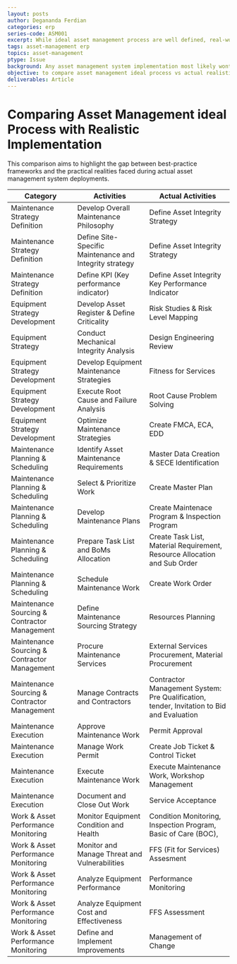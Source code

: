 ```yaml
---
layout: posts
author: Degananda Ferdian
categories: erp
series-code: ASM001
excerpt: While ideal asset management process are well defined, real-world / actual implementation often diverge due to time, budget and organizational constraint
tags: asset-management erp  
topics: asset-management
ptype: Issue
background: Any asset management system implementation most likely wont fully 100% follow ideal / best practices process due to the cost, time constraint, organization culture/policies, etc
objective: to compare asset management ideal process vs actual realistic process
deliverables: Article
---
```


# Comparing Asset Management ideal Process with Realistic Implementation

This comparison aims to highlight the gap between best-practice frameworks and the practical realities faced during actual asset management system deployments.

| Category                                               | Activities                                           | Actual Activities |
|--------------------------------------------------------|------------------------------------------------------|-------------------|
| Maintenance Strategy Definition                        | Develop Overall Maintenance Philosophy  | Define Asset Integrity Strategy  |
| Maintenance Strategy Definition                        | Define Site-Specific Maintenance and Integrity strategy | Define Asset Integrity Strategy |
| Maintenance Strategy Definition | Define KPI (Key performance indicator) | Define Asset Integrity Key Performance Indicator |
| Equipment Strategy Development                         | Develop Asset Register & Define Criticality          | Risk Studies & Risk Level Mapping |
| Equipment Strategy                           | Conduct Mechanical Integrity Analysis                | Design Engineering Review    |
| Equipment Strategy Development                         | Develop Equipment Maintenance Strategies             | Fitness for Services    |
| Equipment Strategy Development                         | Execute Root Cause and Failure Analysis              | Root Cause Problem Solving               |
| Equipment Strategy Development                         | Optimize Maintenance Strategies                      | Create FMCA, ECA, EDD   |
| Maintenance Planning & Scheduling                      | Identify Asset Maintenance Requirements              | Master Data Creation & SECE Identification               |
| Maintenance Planning & Scheduling                      | Select & Prioritize Work                             | Create Master Plan         |
| Maintenance Planning & Scheduling                      | Develop Maintenance Plans                            | Create Maintenace Program & Inspection Program  |
| Maintenance Planning & Scheduling                      | Prepare Task List and BoMs Allocation | Create Task List, Material Requirement, Resource Allocation and Sub Order   |
| Maintenance Planning & Scheduling                      | Schedule Maintenance Work                            | Create Work Order               |
| Maintenance Sourcing & Contractor Management | Define Maintenance Sourcing Strategy               | Resources Planning     |
| Maintenance Sourcing & Contractor Management  | Procure Maintenance Services                       | External Services Procurement, Material Procurement           |
| Maintenance Sourcing & Contractor Management  | Manage Contracts and Contractors                   | Contractor  Management System: Pre Qualification, tender, Invitation to Bid and Evaluation   |
| Maintenance Execution                                  | Approve Maintenance Work                             | Permit Approval               |
| Maintenance Execution                                  | Manage Work Permit                                   | Create Job Ticket   & Control Ticket          |
| Maintenance Execution                                  | Execute Maintenance Work                             | Execute Maintenance Work, Workshop Management               |
| Maintenance Execution                                  | Document and Close Out Work                          | Service Acceptance                |
| Work & Asset Performance Monitoring                    | Monitor Equipment Condition and Health               | Condition Monitoring, Inspection Program, Basic of Care (BOC),               |
| Work & Asset Performance Monitoring                    | Monitor and Manage Threat and Vulnerabilities        | FFS (Fit for Services) Assesment               |
| Work & Asset Performance Monitoring                    | Analyze Equipment Performance                        | Performance Monitoring               |
| Work & Asset Performance Monitoring                    | Analyze Equipment Cost and Effectiveness             | FFS Assessment               |
| Work & Asset Performance Monitoring                    | Define and Implement Improvements                    | Management of Change               |



